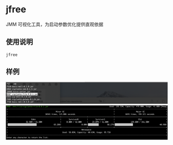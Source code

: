 # jfree
JMM 可视化工具，为启动参数优化提供直观依据


## 使用说明
```shell
jfree
```


## 样例
![列出运行中的 java 程序](https://github.com/goindow/jfree/blob/main/example/jars.png)
![显示该程序的 JMM 情况](https://github.com/goindow/jfree/blob/main/example/jfree.png)


